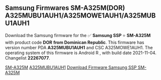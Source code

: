 <h2>Samsung Firmwares SM-A325M(DOR) A325MUBU1AUH1/A325MOWE1AUH1/A325MUBU1AUH1</h2>
Download the Samsung firmware for the ✅ <strong>Samsung SSP </strong> ⭐ <strong>SM-A325M</strong> with product code <strong>DOR</strong> <strong> from Dominican Republic</strong>. This firmware has version number PDA <strong>A325MUBU1AUH1</strong> and CSC A325MOWE1AUH1. The operating system of this firmware is Android R , with build date 2021-11-04. Changelist <strong>22267077</strong>.


[SM-A325M](https://samfirm.shop/samsung/model/SM-A325M)
[A325MUBU1AUH1](https://samfirm.shop/samsung/pda/A325MUBU1AUH1)
[Download Firmware Samsung SSP SM-A325M](https://samfirm.shop/samsung/firmware/471187)
